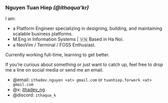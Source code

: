 ### Nguyen Tuan Hiep _(@ithaqua'kr)_

I am:

- a Platform Engineer specializing in designing, building, and maintaining scalable business platforms.
- M.Eng in Information Systems | 🇻🇳 Based in Ha Noi.
- a NeoVim / Terminal / FOSS Enthusiast.

Currently working full-time, learning to get better.

If you’re curious about something or just want to catch up, feel free to drop
me a line on social media or send me an email.

- @email: `ithadev.nguyen <at> gmail.com` or `tuanhiep.forwork <at> gmail.com`
- @x: [ithadev_ng](https://twitter.com/ithadev_ng)
- @discord: `ithaqua_k`
